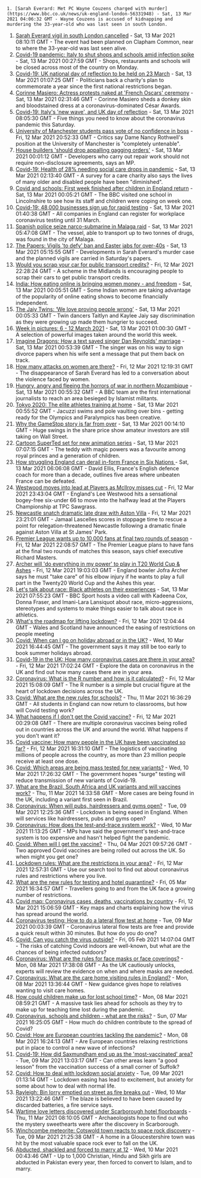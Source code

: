 
    1. [Sarah Everard: Met PC Wayne Couzens charged with murder](https://www.bbc.co.uk/news/uk-england-london-56331948) - Sat, 13 Mar 2021 04:06:32 GMT - Wayne Couzens is accused of kidnapping and murdering the 33-year-old who was last seen in south London.
1. [Sarah Everard vigil in south London cancelled](https://www.bbc.co.uk/news/uk-56384758) - Sat, 13 Mar 2021 08:10:11 GMT - The event had been planned on Clapham Common, near to where the 33-year-old was last seen alive.
1. [Covid-19 pandemic: Italy to shut shops and schools amid infection spike](https://www.bbc.co.uk/news/world-europe-56382608) - Sat, 13 Mar 2021 00:27:59 GMT - Shops, restaurants and schools will be closed across most of the country on Monday.
1. [Covid-19: UK national day of reflection to be held on 23 March](https://www.bbc.co.uk/news/uk-56379232) - Sat, 13 Mar 2021 01:07:25 GMT - Politicians back a charity's plan to commemorate a year since the first national restrictions began.
1. [Corinne Masiero: Actress protests naked at 'French Oscars' ceremony](https://www.bbc.co.uk/news/entertainment-arts-56382612) - Sat, 13 Mar 2021 02:31:46 GMT - Corinne Masiero sheds a donkey skin and bloodstained dress at a coronavirus-dominated César Awards.
1. [Covid-19: Italy's 'new wave', and UK day of reflection](https://www.bbc.co.uk/news/uk-56384013) - Sat, 13 Mar 2021 08:05:30 GMT - Five things you need to know about the coronavirus pandemic this Saturday.
1. [University of Manchester students pass vote of no confidence in boss](https://www.bbc.co.uk/news/uk-england-manchester-56379381) - Fri, 12 Mar 2021 20:52:33 GMT - Critics say Dame Nancy Rothwell's position at the University of Manchester is "completely untenable".
1. [House builders 'should drop appalling gagging orders'](https://www.bbc.co.uk/news/business-56376112) - Sat, 13 Mar 2021 00:01:12 GMT - Developers who carry out repair work should not require non-disclosure agreements, says an MP.
1. [Covid-19: Health of 28% needing social care drops in pandemic](https://www.bbc.co.uk/news/uk-56382362) - Sat, 13 Mar 2021 02:13:40 GMT - A survey for a care charity also says the lives of many older and disabled people have been "diminished".
1. [Covid and schools: First week finished after children in England return](https://www.bbc.co.uk/news/education-56375885) - Sat, 13 Mar 2021 00:05:21 GMT - The BBC visited one school in Lincolnshire to see how its staff and children were coping on week one.
1. [Covid-19: 48,000 businesses sign up for rapid testing](https://www.bbc.co.uk/news/uk-56382436) - Sat, 13 Mar 2021 01:40:38 GMT - All companies in England can register for workplace coronavirus testing until 31 March.
1. [Spanish police seize narco-submarine in Malaga raid](https://www.bbc.co.uk/news/world-europe-56382615) - Sat, 13 Mar 2021 05:47:08 GMT - The vessel, able to transport up to two tonnes of drugs, was found in the city of Malaga.
1. [The Papers: Vigils 'to defy' ban and Easter jabs for over-40s](https://www.bbc.co.uk/news/blogs-the-papers-56382348) - Sat, 13 Mar 2021 05:15:55 GMT - Developments in Sarah Everard's murder case and the planned vigils are carried in Saturday's papers.
1. [Would you scrap your car for public transport credits?](https://www.bbc.co.uk/news/business-56373096) - Fri, 12 Mar 2021 22:28:24 GMT - A scheme in the Midlands is encouraging people to scrap their cars to get public transport credits.
1. [India: How eating online is bringing women money - and freedom](https://www.bbc.co.uk/news/world-asia-india-56373660) - Sat, 13 Mar 2021 00:05:51 GMT - Some Indian women are taking advantage of the popularity of online eating shows to become financially independent.
1. [The Jaiy Twins: ‘We love proving people wrong’](https://www.bbc.co.uk/news/uk-england-london-56353938) - Sat, 13 Mar 2021 00:05:33 GMT - Twin dancers Taitlyn and Kaylee Jaiy say discrimination as they were growing up made them hungrier to succeed.
1. [Week in pictures: 6 - 12 March 2021](https://www.bbc.co.uk/news/in-pictures-56371922) - Sat, 13 Mar 2021 01:00:30 GMT - A selection of powerful images taken around the world this week.
1. [Imagine Dragons: How a text saved singer Dan Reynolds' marriage](https://www.bbc.co.uk/news/entertainment-arts-56376731) - Sat, 13 Mar 2021 00:53:39 GMT - The singer was on his way to sign divorce papers when his wife sent a message that put them back on track.
1. [How many attacks on women are there?](https://www.bbc.co.uk/news/explainers-56365412) - Fri, 12 Mar 2021 12:19:31 GMT - The disappearance of Sarah Everard has led to a conversation about the violence faced by women.
1. [Hungry, angry and fleeing the horrors of war in northern Mozambique](https://www.bbc.co.uk/news/world-africa-56373651) - Sat, 13 Mar 2021 00:55:32 GMT - A BBC team are the first international journalists to reach an area besieged by Islamist militants.
1. [Tokyo 2020: The elite athletes training at home](https://www.bbc.co.uk/news/newsbeat-56264594) - Sat, 13 Mar 2021 00:55:52 GMT - Jacuzzi swims and pole vaulting over bins - getting ready for the Olympics and Paralympics has been creative.
1. [Why the GameStop story is far from over](https://www.bbc.co.uk/news/technology-56357526) - Sat, 13 Mar 2021 00:14:10 GMT - Huge swings in the share price show amateur investors are still taking on Wall Street.
1. [Cartoon SuperTed set for new animation series](https://www.bbc.co.uk/news/uk-wales-56011789) - Sat, 13 Mar 2021 07:07:15 GMT - The teddy with magic powers was a favourite among royal princes and a generation of children.
1. [How struggling England can derail in-form France in Six Nations ](https://www.bbc.co.uk/sport/rugby-union/56361558) - Sat, 13 Mar 2021 06:06:08 GMT - David Ellis, France's English defence coach for more than a decade, outlines five areas where unbeaten France can be defeated.
1. [Westwood moves into lead at Players as McIlroy misses cut](https://www.bbc.co.uk/sport/golf/56380081) - Fri, 12 Mar 2021 23:43:04 GMT - England's Lee Westwood hits a sensational bogey-free six-under 66 to move into the halfway lead at the Players Championship at TPC Sawgrass.
1. [Newcastle snatch dramatic late draw with Aston Villa](https://www.bbc.co.uk/sport/football/56247482) - Fri, 12 Mar 2021 23:21:01 GMT - Jamaal Lascelles scores in stoppage time to rescue a point for relegation-threatened Newcastle following a dramatic finale against Aston Villa at St James' Park.
1. [Premier League wants up to 10,000 fans at final two rounds of season](https://www.bbc.co.uk/sport/football/56381482) - Fri, 12 Mar 2021 22:08:57 GMT - The Premier League plans to have fans at the final two rounds of matches this season, says chief executive Richard Masters.
1. [Archer will 'do everything in my power' to play in T20 World Cup & Ashes](https://www.bbc.co.uk/sport/cricket/56363468) - Fri, 12 Mar 2021 19:03:03 GMT - England bowler Jofra Archer says he must "take care" of his elbow injury if he wants to play a full part in the Twenty20 World Cup and the Ashes this year.
1. [Let's talk about race: Black athletes on their experiences](https://www.bbc.co.uk/sport/athletics/56323583) - Sat, 13 Mar 2021 07:55:23 GMT - BBC Sport hosts a video call with Kadeena Cox, Donna Fraser, and Imani-Lara Lansiquot about race, micro-aggressions, stereotypes and systems to make things easier to talk about race in athletics.
1. [What's the roadmap for lifting lockdown?](https://www.bbc.co.uk/news/explainers-52530518) - Fri, 12 Mar 2021 12:04:44 GMT - Wales and Scotland have announced the easing of restrictions on people meeting
1. [Covid: When can I go on holiday abroad or in the UK?](https://www.bbc.co.uk/news/explainers-52646738) - Wed, 10 Mar 2021 16:44:45 GMT - The government says it may still be too early to book summer holidays abroad.
1. [Covid-19 in the UK: How many coronavirus cases are there in your area?](https://www.bbc.co.uk/news/uk-51768274) - Fri, 12 Mar 2021 17:02:24 GMT - Explore the data on coronavirus in the UK and find out how many cases there are in your area.
1. [Coronavirus: What is the R number and how is it calculated?](https://www.bbc.co.uk/news/health-52473523) - Fri, 12 Mar 2021 15:08:09 GMT - The R number is a simple but crucial figure at the heart of lockdown decisions across the UK.
1. [Covid: What are the new rules for schools?](https://www.bbc.co.uk/news/education-51643556) - Thu, 11 Mar 2021 16:36:29 GMT - All students in England can now return to classrooms, but how will Covid testing work?
1. [What happens if I don't get the Covid vaccine?](https://www.bbc.co.uk/news/health-56359242) - Fri, 12 Mar 2021 00:29:08 GMT - There are multiple coronavirus vaccines being rolled out in countries across the UK and around the world. What happens if you don't want it?
1. [Covid vaccine: How many people in the UK have been vaccinated so far?](https://www.bbc.co.uk/news/health-55274833) - Fri, 12 Mar 2021 16:31:10 GMT - The logistics of vaccinating millions of people across the country, as more than 23 million people receive at least one dose.
1. [Covid: Which areas are being mass tested for new variants?](https://www.bbc.co.uk/news/explainers-54872039) - Wed, 10 Mar 2021 17:26:32 GMT - The government hopes "surge" testing will reduce transmission of new variants of Covid-19.
1. [What are the Brazil, South Africa and UK variants and will vaccines work?](https://www.bbc.co.uk/news/health-55659820) - Thu, 11 Mar 2021 14:33:58 GMT - More cases are being found in the UK, including a variant first seen in Brazil.
1. [Coronavirus: When will pubs, hairdressers and gyms open?](https://www.bbc.co.uk/news/explainers-53349989) - Tue, 09 Mar 2021 12:25:36 GMT - Lockdown is being eased in England. When will services like hairdressers, pubs and gyms open?
1. [Coronavirus: How does the test-and-trace system work?](https://www.bbc.co.uk/news/explainers-52442754) - Wed, 10 Mar 2021 11:13:25 GMT - MPs have said the government's test-and-trace system is too expensive and hasn't helped fight the pandemic.
1. [Covid: When will I get the vaccine?](https://www.bbc.co.uk/news/health-55045639) - Thu, 04 Mar 2021 09:57:26 GMT - Two approved Covid vaccines are being rolled out across the UK. So when might you get one?
1. [Lockdown rules: What are the restrictions in your area?](https://www.bbc.co.uk/news/uk-54373904) - Fri, 12 Mar 2021 12:57:31 GMT - Use our search tool to find out about coronavirus rules and restrictions where you live.
1. [What are the new rules for testing and hotel quarantine?](https://www.bbc.co.uk/news/explainers-52544307) - Fri, 05 Mar 2021 16:34:57 GMT - Travellers going to and from the UK face a growing number of restrictions.
1. [Covid map: Coronavirus cases, deaths, vaccinations by country](https://www.bbc.co.uk/news/world-51235105) - Fri, 12 Mar 2021 15:06:59 GMT - Key maps and charts explaining how the virus has spread around the world.
1. [Coronavirus testing: How to do a lateral flow test at home](https://www.bbc.co.uk/news/health-56326456) - Tue, 09 Mar 2021 00:03:39 GMT - Coronavirus lateral flow tests are free and provide a quick result within 30 minutes. But how do you do one?
1. [Covid: Can you catch the virus outside?](https://www.bbc.co.uk/news/explainers-55680305) - Fri, 05 Feb 2021 14:07:04 GMT - The risks of catching Covid indoors are well-known, but what are the chances of being infected outdoors?
1. [Coronavirus: What are the rules for face masks or face coverings?](https://www.bbc.co.uk/news/health-51205344) - Mon, 08 Mar 2021 17:38:08 GMT - As the UK cautiously unlocks, experts will review the evidence on when and where masks are needed.
1. [Coronavirus: What are the care home visiting rules in England?](https://www.bbc.co.uk/news/explainers-53503712) - Mon, 08 Mar 2021 13:36:44 GMT - New guidance gives hope to relatives wanting to visit care homes.
1. [How could children make up for lost school time?](https://www.bbc.co.uk/news/explainers-55938837) - Mon, 08 Mar 2021 08:59:21 GMT - A massive task lies ahead for schools as they try to make up for teaching time lost during the pandemic.
1. [Coronavirus, schools and children - what are the risks?](https://www.bbc.co.uk/news/health-52003804) - Sun, 07 Mar 2021 16:25:05 GMT - How much do children contribute to the spread of Covid?
1. [Covid: How are European countries tackling the pandemic?](https://www.bbc.co.uk/news/explainers-53640249) - Mon, 08 Mar 2021 16:24:13 GMT - Are European countries relaxing restrictions put in place to control a new wave of infections?
1. [Covid-19: How did Saxmundham end up as the 'most-vaccinated' area?](https://www.bbc.co.uk/news/uk-england-suffolk-56320986) - Tue, 09 Mar 2021 13:03:17 GMT - Can other areas learn "a good lesson" from the vaccination success of a small corner of Suffolk?
1. [Covid: How to deal with lockdown social anxiety](https://www.bbc.co.uk/news/newsbeat-56323453) - Tue, 09 Mar 2021 01:13:14 GMT - Lockdown easing has lead to excitement, but anxiety for some about how to deal with normal life.
1. [Rayleigh: Bin lorry emptied on street as fire breaks out](https://www.bbc.co.uk/news/uk-england-essex-56347763) - Wed, 10 Mar 2021 13:22:46 GMT - The blaze is believed to have been caused by discarded batteries, a fire service says.
1. [Wartime love letters discovered under Scarborough hotel floorboards](https://www.bbc.co.uk/news/uk-england-york-north-yorkshire-56339136) - Thu, 11 Mar 2021 08:10:05 GMT - Archaeologists hope to find out who the mystery sweethearts were after the discovery in Scarborough.
1. [Winchcombe meteorite: Cotswold town reacts to space rock discovery](https://www.bbc.co.uk/news/uk-56341461) - Tue, 09 Mar 2021 21:25:38 GMT - A home in a Gloucestershire town was hit by the most valuable space rock ever to fall on the UK.
1. [Abducted, shackled and forced to marry at 12](https://www.bbc.co.uk/news/stories-56337182) - Wed, 10 Mar 2021 00:43:46 GMT - Up to 1,000 Christian, Hindu and Sikh girls are abducted in Pakistan every year, then forced to convert to Islam, and to marry.

